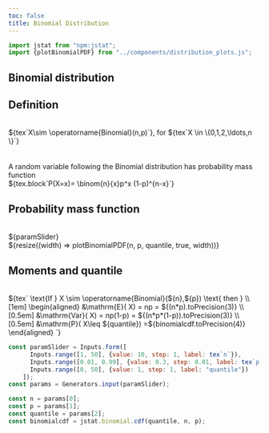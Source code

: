 ```yaml
---
toc: false
title: Binomial Distribution
---
```


```js
import jstat from "npm:jstat";
import {plotBinomialPDF} from "../components/distribution_plots.js";
```

## Binomial distribution

<div class="grid grid-cols-2">
  <div class="card">
    <h2><b>Definition</b></h2><br>
    ${tex`X\sim \operatorname{Binomial}(n,p)`}, for ${tex`X \in \{0,1,2,\ldots,n \}`}
    <br><br><br>
    A random variable following the Binomial distribution has probability mass function
    <br>
    ${tex.block`P(X=x)= \binom{n}{x}p^x (1-p)^{n-x}`}
  </div>
  <div class="card grid-rowspan-2">
    <h2><b>Probability mass function</b></h2><br>
    ${paramSlider}<br>
    ${resize((width) => plotBinomialPDF(n, p, quantile, true, width))}
  </div>
  <div class="card">
    <h2><b>Moments and quantile</b></h2><br>
    ${tex`
    \text{If } X \sim \operatorname{Binomial}(${n},${p}) \text{ then } \\[1em] 
    \begin{aligned}
        &\mathrm{E}( X) =  np = ${(n*p).toPrecision(3)} \\[0.5em]
        &\mathrm{Var}( X) =  np(1-p)  = ${(n*p*(1-p)).toPrecision(3)} \\[0.5em]
        &\mathrm{P}( X\leq ${quantile}) =${binomialcdf.toPrecision(4)}
    \end{aligned}
    `}
  </div>
</div>

```js
const paramSlider = Inputs.form([
      Inputs.range([1, 50], {value: 10, step: 1, label: tex`n`}),
      Inputs.range([0.01, 0.99], {value: 0.3, step: 0.01, label: tex`p`}),
      Inputs.range([0, 50], {value: 1, step: 1, label: "quantile"})
    ]);
const params = Generators.input(paramSlider);
```

```js
const n = params[0];
const p = params[1];
const quantile = params[2];
const binomialcdf = jstat.binomial.cdf(quantile, n, p);
```

